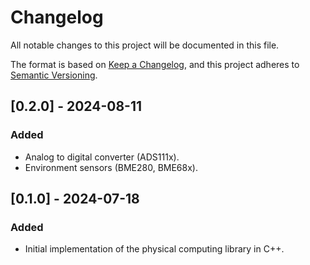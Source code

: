 # Changelog

All notable changes to this project will be documented in this file.

The format is based on [Keep a Changelog](https://keepachangelog.com/en/1.0.0/),
and this project adheres to [Semantic Versioning](https://semver.org/spec/v2.0.0.html).

## [0.2.0] - 2024-08-11

### Added

- Analog to digital converter (ADS111x).
- Environment sensors (BME280, BME68x).

## [0.1.0] - 2024-07-18

### Added

- Initial implementation of the physical computing library in C++.
